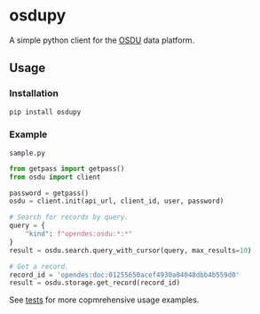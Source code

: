 # osdupy

A simple python client for the [OSDU](https://community.opengroup.org/osdu) data platform.

## Usage

### Installation

```bash
pip install osdupy
```

### Example

`sample.py`

```python
from getpass import getpass()
from osdu import client

password = getpass()
osdu = client.init(api_url, client_id, user, password)

# Search for records by query.
query = {
    "kind": f"opendes:osdu:*:*"
}
result = osdu.search.query_with_cursor(query, max_results=10)

# Get a record.
record_id = 'opendes:doc:01255650acef4930a04048dbb4b559d0'
result = osdu.storage.get_record(record_id)

```

See [tests](tests/tests.py) for more copmrehensive usage examples.
